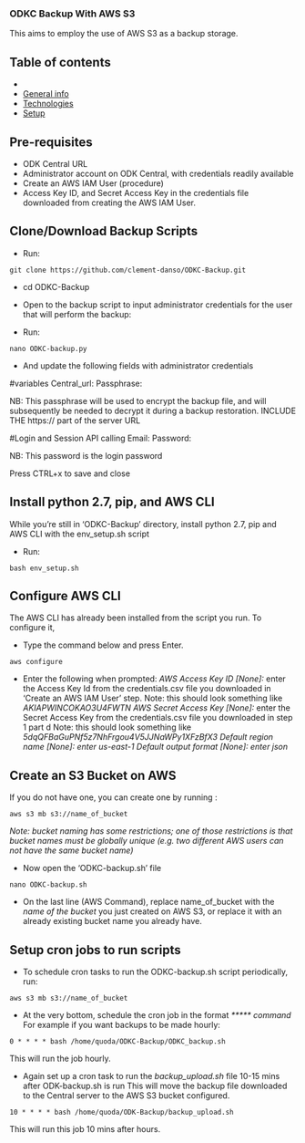 ### ODKC Backup With AWS S3
This aims to employ the use of AWS S3 as a backup storage.
## Table of contents
* 
* [General info](#general-info)
* [Technologies](#technologies)
* [Setup](#setup)

## Pre-requisites
* ODK Central URL
* Administrator account on ODK Central, with credentials readily available
* Create an AWS IAM User (procedure)
* Access Key ID, and Secret Access Key in the credentials file downloaded from creating the AWS IAM User.


## Clone/Download Backup Scripts
* Run:
```
git clone https://github.com/clement-danso/ODKC-Backup.git
```

* cd ODKC-Backup

* Open to the backup script to input administrator credentials for the user that will perform the backup:

* Run: 
```
nano ODKC-backup.py
```
* And update the following fields with administrator credentials

#variables
Central_url: 
Passphrase:

NB: This passphrase will be used to encrypt the backup file, and will subsequently be needed to decrypt it during a backup restoration.
INCLUDE THE https:// part of the server URL


#Login and Session API calling
Email:
Password:

NB: This password is the login password

Press CTRL+x to save and close



## Install python 2.7, pip, and AWS CLI
While you’re still in ‘ODKC-Backup’ directory, install python 2.7,  pip and AWS CLI with the env_setup.sh script
* Run:
```
bash env_setup.sh
```

## Configure AWS CLI
The AWS CLI has already been installed from the script you run. To configure it,
* Type the command below and press Enter.
```
aws configure
```
* Enter the following when prompted:
_AWS Access Key ID [None]:_ enter the Access Key Id from the credentials.csv file you downloaded in ‘Create an AWS IAM User’ step.
Note: this should look something like _AKIAPWINCOKAO3U4FWTN_
_AWS Secret Access Key [None]:_ enter the Secret Access Key from the credentials.csv file you downloaded in step 1 part d
Note: this should look something like _5dqQFBaGuPNf5z7NhFrgou4V5JJNaWPy1XFzBfX3_
_Default region name [None]: enter us-east-1_
_Default output format [None]: enter json_

## Create an S3 Bucket on AWS
If you do not have one, you can create one by running :
```
aws s3 mb s3://name_of_bucket
```
_Note: bucket naming has some restrictions; one of those restrictions is that bucket names must be globally unique (e.g. two different AWS users can not have the same bucket name)_

* Now open the ‘ODKC-backup.sh’ file
```
nano ODKC-backup.sh
```
* On the last line (AWS Command), replace name_of_bucket with the *name of the bucket* you just created on AWS S3, or replace it with an already existing bucket name you already have.


## Setup cron jobs to run scripts
* To schedule cron tasks to run the ODKC-backup.sh script periodically, run:
```
aws s3 mb s3://name_of_bucket
```

* At the very bottom, schedule the cron job in the format _***** command_
For example if you want backups to be made hourly:
```
0 * * * * bash /home/quoda/ODKC-Backup/ODKC_backup.sh
```
This will run the job hourly.

* Again set up a cron task to run the *backup_upload.sh* file 10-15 mins after ODK-backup.sh is run
This will move the backup file downloaded to the Central server to the AWS S3 bucket configured.

```
10 * * * * bash /home/quoda/ODK-Backup/backup_upload.sh
```

This will run this job 10 mins after hours.
